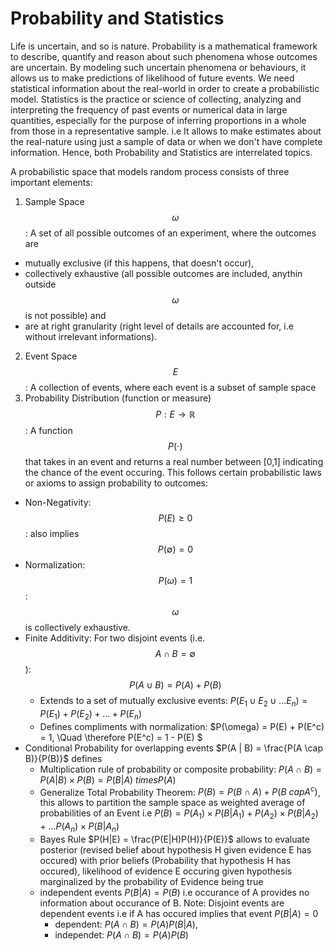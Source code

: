 # Probability and Statistics

Life is uncertain, and so is nature. Probability is a mathematical framework to describe, quantify and reason about such phenomena whose outcomes are uncertain. By modeling such uncertain phenomena or behaviours, it allows us to make predictions of likelihood of future events. We need statistical information about the real-world in order to create a probabilistic model. Statistics is the practice or science of collecting, analyzing and interpreting the frequency of past events or numerical data in large quantities, especially for the purpose of inferring proportions in a whole from those in a representative sample. i.e It allows to make estimates about the real-nature using just a sample of data or when we don't have complete information. Hence, both Probability and Statistics are interrelated topics.

A probabilistic space that models random process consists of three important elements:

1. Sample Space $$\omega$$: A set of all possible outcomes of an experiment, where the outcomes are 
  - mutually exclusive (if this happens, that doesn't occur), 
  - collectively exhaustive (all possible outcomes are included, anythin outside $$\omega$$ is not possible) and 
  - are at right granularity (right level of details are accounted for, i.e without irrelevant informations).
2. Event Space $$E$$: A collection of events, where each event is a subset of sample space 
3. Probability Distribution (function or measure) $$P:E \rightarrow \mathbb R$$: A function $$P(\cdot)$$ that takes in an event and returns a real number between [0,1] indicating the chance of the event occuring. This follows certain probabilistic laws or axioms to assign probability to outcomes:
  - Non-Negativity: $$P(E) \geq 0$$: also implies $$P(\emptyset) = 0$$
  - Normalization: $$P(\omega) = 1$$ : $$\omega$$ is collectively exhaustive.
  - Finite Additivity: For two disjoint events (i.e. $$A \cap B = \emptyset$$): $$P(A \cup B) = P(A) + P(B)$$
    - Extends to a set of mutually exclusive events: $P(E_1 \cup E_2 \cup \dots E_n) = P(E_1) + P(E_2) + \dots + P(E_n)$
    - Defines compliments with normalization: $P(\omega) = P(E) + P(E^c) = 1, \Quad \therefore P(E^c) = 1 - P(E) $
  - Conditional Probability for overlapping events $P(A | B) = \frac{P(A \cap B)}{P(B)}$ defines 
    - Multiplication rule of probability or composite probability: $P(A \cap B) = P(A|B) \times P(B) = P(B|A) \ times P(A)$ 
    - Generalize Total Probability Theorem: $P(B) = P(B \cap A) + P(B \ cap A^c)$, this allows to partition the sample space as weighted average of probabilities of an Event i.e $P(B) = P(A_1) \times P(B|A_1) + P(A_2) \times P(B|A_2) + \dots P(A_n) \times P(B|A_n)$
    - Bayes Rule $P(H|E) = \frac{P(E|H)P(H)}{P(E)}$ allows to evaluate posterior (revised belief about hypothesis H given evidence E has occured) with prior beliefs (Probability that hypothesis H has occured), likelihood of evidence E occuring given hypothesis marginalized by the probability of Evidence being true
    - independent events $P(B|A) = P(B)$ i.e occurance of A provides no information about occurance of B. Note: Disjoint events are dependent events i.e if A has occured implies that event $P(B|A)=0$
      - dependent: $P(A \cap B) = P(A) P(B|A)$, 
      - independet: $P(A \cap B) = P(A) P(B)$   
